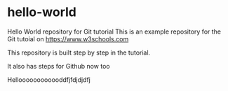 # hello-world
Hello World repository for Git tutorial
This is an example repository for the Git tutoial on https://www.w3schools.com

This repository is built step by step in the tutorial.

It also has steps for Github now too

Helloooooooooooddfjfdjdjdfj
